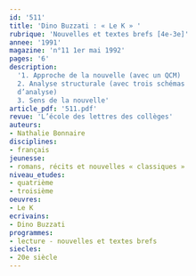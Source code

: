 ```yaml
---
id: '511'
title: 'Dino Buzzati : « Le K » '
rubrique: 'Nouvelles et textes brefs [4e-3e]'
annee: '1991'
magazine: 'n°11 1er mai 1992'
pages: '6'
description: 
  '1. Approche de la nouvelle (avec un QCM)
  2. Analyse structurale (avec trois schémas
  d’analyse)
  3. Sens de la nouvelle'
article_pdf: '511.pdf'
revue: 'L’école des lettres des collèges'
auteurs:
- Nathalie Bonnaire
disciplines:
- français
jeunesse:
- romans, récits et nouvelles « classiques »
niveau_etudes:
- quatrième
- troisième
oeuvres:
- Le K
ecrivains:
- Dino Buzzati
programmes:
- lecture - nouvelles et textes brefs
siecles:
- 20e siècle
---
```

